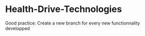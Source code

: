 # Health-Drive-Technologies
Good practice: Create a new branch for every new functionnality developped

